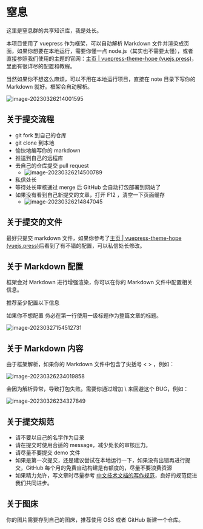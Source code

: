 # 窒息

这里是窒息群的共享知识库，我是处长。

本项目使用了 vuepress 作为框架，可以自动解析 Markdown 文件并渲染成页面，如果你想要在本地运行，需要你懂一点 node.js（其实也不需要太懂），或者直接参照我们使用的主题的官网：[主页 | vuepress-theme-hope (vuejs.press)](https://theme-hope.vuejs.press/zh/)，里面有很详尽的配置和教程。

当然如果你不想这么麻烦，可以不用在本地运行项目，直接在 note 目录下写你的 Markdown 就好。框架会自动解析。

![image-20230326214001595](http://dean-imgsubmit.oss-cn-beijing.aliyuncs.com/note/image-20230326214001595.png)

## 关于提交流程

- git fork 到自己的仓库
- git clone 到本地
- 愉快地编写你的 markdown
- 推送到自己的远程库
- 去自己的仓库提交 pull request
  - ![image-20230326214500789](http://dean-imgsubmit.oss-cn-beijing.aliyuncs.com/note/image-20230326214500789.png)
- 私信处长
- 等待处长审核通过 merge 后 GitHub 会自动打包部署到网站了
- 如果没有看到自己新提交的文章，打开 F12 ，清空一下页面缓存
  - ![image-20230326214847045](http://dean-imgsubmit.oss-cn-beijing.aliyuncs.com/note/image-20230326214847045.png)

## 关于提交的文件

最好只提交 markdown 文件，如果你参考了[主页 | vuepress-theme-hope (vuejs.press)](https://theme-hope.vuejs.press/zh/)后看到了有不错的配置，可以私信处长修改。

## 关于 Markdown 配置

框架会对 Markdown 进行增强渲染，你可以在你的 Markdown 文件中配置相关信息。

推荐至少配置以下信息

如果你不想配置 务必在第一行使用一级标题作为整篇文章的标题。

![image-20230327154512731](http://dean-imgsubmit.oss-cn-beijing.aliyuncs.com/img/image-20230327154512731.png)

## 关于 Markdown 内容

由于框架解析，如果你的 Markdown 文件中包含了尖括号 < > ，例如：

![image-20230326234019858](http://dean-imgsubmit.oss-cn-beijing.aliyuncs.com/note/image-20230326234019858.png)

会因为解析异常，导致打包失败。需要你通过增加 \ 来回避这个 BUG，例如：

![image-20230326234327849](http://dean-imgsubmit.oss-cn-beijing.aliyuncs.com/note/image-20230326234327849.png)

## 关于提交规范

- 请不要以自己的名字作为目录
- 请在提交时使用合适的 message，减少处长的审核压力。
- 请尽量不要提交 demo 文件
- 如果是第一次提交，还是建议尝试在本地运行一下，如果没有出错再进行提交，GitHub 每个月的免费自动构建是有额度的，尽量不要浪费资源
- 如果精力允许，写文章时尽量参考 [中文技术文档的写作规范](https://github.com/ruanyf/document-style-guide)，良好的规范促进我们共同进步。

## 关于图床

你的图片需要存到自己的图床，推荐使用 OSS 或者 GitHub 新建一个仓库。

